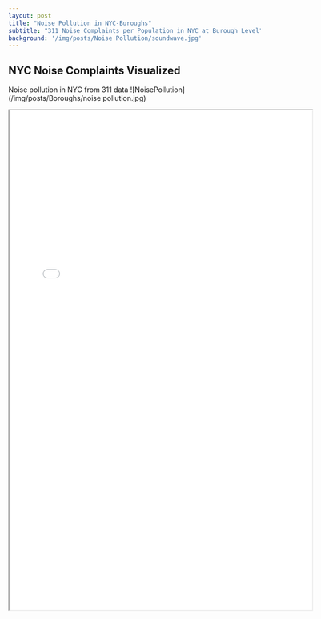 ```yaml
---
layout: post
title: "Noise Pollution in NYC-Buroughs"
subtitle: "311 Noise Complaints per Population in NYC at Burough Level"
background: '/img/posts/Noise Pollution/soundwave.jpg'
---
```




## NYC Noise Complaints Visualized
Noise pollution in NYC from 311 data
![NoisePollution](/img/posts/Boroughs/noise pollution.jpg)


<iframe src="/img/posts/Boroughs/boroughs_complaint_rate.html" height="1000px" width="120%"><iframe>

